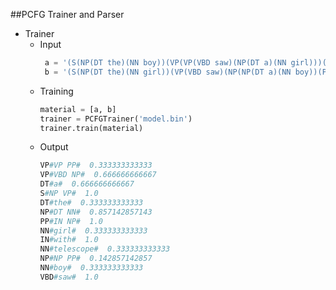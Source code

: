 ##PCFG Trainer and Parser

* Trainer
    *  Input
	    ```python
		 a = '(S(NP(DT the)(NN boy))(VP(VP(VBD saw)(NP(DT a)(NN girl)))(PP(IN with)(NP(DT a)(NN telescope)))))'
	     b = '(S(NP(DT the)(NN girl))(VP(VBD saw)(NP(NP(DT a)(NN boy))(PP(IN with)(NP(DT a)(NN telescope)))
		```
    *  Training
    	```python
	   material = [a, b]
	   trainer = PCFGTrainer('model.bin')
	   trainer.train(material)
		```
    *  Output
   		 ```python
		VP#VP PP#  0.333333333333 
		VP#VBD NP#  0.666666666667 
		DT#a#  0.666666666667 
		S#NP VP#  1.0 
		DT#the#  0.333333333333 
		NP#DT NN#  0.857142857143 
		PP#IN NP#  1.0 
		NN#girl#  0.333333333333 
		IN#with#  1.0 
		NN#telescope#  0.333333333333 
		NP#NP PP#  0.142857142857 
		NN#boy#  0.333333333333 
		VBD#saw#  1.0
		```